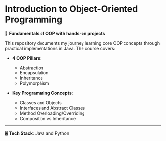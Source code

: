# Introduction to Object-Oriented Programming

🧩 **Fundamentals of OOP with hands-on projects**

This repository documents my journey learning core OOP concepts through practical implementations in Java. The course covers:

- **4 OOP Pillars**:
  - Abstraction
  - Encapsulation
  - Inheritance
  - Polymorphism

- **Key Programming Concepts**:
  - Classes and Objects
  - Interfaces and Abstract Classes
  - Method Overloading/Overriding
  - Composition vs Inheritance

---
🖥️ **Tech Stack**: Java and Python
